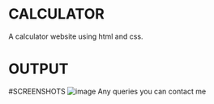 # CALCULATOR
A calculator website using html and css.</br>
# OUTPUT
#SCREENSHOTS
![image](https://user-images.githubusercontent.com/104454045/187046058-ba5d1ac8-178c-4d04-aa43-671e465e9359.png)
Any queries you can contact me
